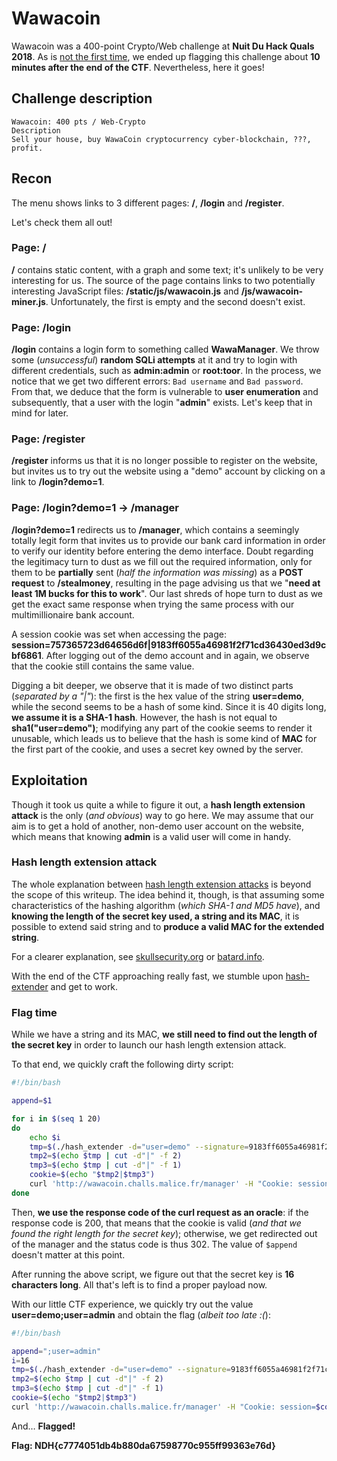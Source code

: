 # Wawacoin

Wawacoin was a 400-point Crypto/Web challenge at **Nuit Du Hack Quals 2018**. As is [not the first time](https://inshallhack.org/pizzagate_34C3/), we ended up flagging this challenge about **10 minutes after the end of the CTF**. Nevertheless, here it goes!

## Challenge description

```
Wawacoin: 400 pts / Web-Crypto
Description
Sell your house, buy WawaCoin cryptocurrency cyber-blockchain, ???, profit.
```

## Recon

The menu shows links to 3 different pages: **/**, **/login** and **/register**.

Let's check them all out!

### Page: /

**/** contains static content, with a graph and some text; it's unlikely to be very interesting for us. The source of the page contains links to two potentially interesting JavaScript files: **/static/js/wawacoin.js** and **/js/wawacoin-miner.js**. Unfortunately, the first is empty and the second doesn't exist.

### Page: /login

**/login** contains a login form to something called **WawaManager**. We throw some (*unsuccessful*) **random SQLi attempts** at it and try to login with different credentials, such as **admin:admin** or **root:toor**.
In the process, we notice that we get two different errors: `Bad username` and  `Bad password`. From that, we deduce that the form is vulnerable to **user enumeration** and subsequently, that a user with the login "**admin**" exists. Let's keep that in mind for later.

### Page: /register

**/register** informs us that it is no longer possible to register on the website, but invites us to try out the website using a "demo" account by clicking on a link to **/login?demo=1**.

### Page: /login?demo=1 -> /manager

**/login?demo=1** redirects us to **/manager**, which contains a seemingly totally legit form that invites us to provide our bank card information in order to verify our identity before entering the demo interface. Doubt regarding the legitimacy turn to dust as we fill out the required information, only for them to be **partially** sent (*half the information was missing*) as a **POST request** to **/stealmoney**, resulting in the page advising us that we "**need at least 1M bucks for this to work**". Our last shreds of hope turn to dust as we get the exact same response when trying the same process with our multimillionaire bank account.

A session cookie was set when accessing the page: **session=757365723d64656d6f|9183ff6055a46981f2f71cd36430ed3d9cbf6861**.
After logging out of the demo account and in again, we observe that the cookie still contains the same value.

Digging a bit deeper, we observe that it is made of two distinct parts (*separated by a "|"*): the first is the hex value of the string **user=demo**, while the second seems to be a hash of some kind. Since it is 40 digits long, **we assume it is a SHA-1 hash**. However, the hash is not equal to **sha1("user=demo")**; modifying any part of the cookie seems to render it unusable, which leads us to believe that the hash is some kind of **MAC** for the first part of the cookie, and uses a secret key owned by the server.


## Exploitation

Though it took us quite a while to figure it out, a **hash length extension attack** is the only (*and obvious*) way to go here. We may assume that our aim is to get a hold of another, non-demo user account on the website, which means that knowing **admin** is a valid user will come in handy.

### Hash length extension attack

The whole explanation between [hash length extension attacks](vhttps://en.wikipedia.org/wiki/Length_extension_attack) is beyond the scope of this writeup. The idea behind it, though, is that assuming some characteristics of the hashing algorithm (*which SHA-1 and MD5 have*), and **knowing the length of the secret key used, a string and its MAC**, it is possible to extend said string and to **produce a valid MAC for the extended string**.

For a clearer explanation, see [skullsecurity.org](https://blog.skullsecurity.org/2012/everything-you-need-to-know-about-hash-length-extension-attacks) or [batard.info](https://journal.batard.info/post/2011/03/04/exploiting-sha-1-signed-messages).

With the end of the CTF approaching really fast, we stumble upon [hash-extender](https://github.com/iagox86/hash_extender) and get to work.

### Flag time

While we have a string and its MAC, **we still need to find out the length of the secret key** in order to launch our hash length extension attack.

To that end, we quickly craft the following dirty script:

```bash
#!/bin/bash

append=$1

for i in $(seq 1 20)
do
    echo $i
    tmp=$(./hash_extender -d="user=demo" --signature=9183ff6055a46981f2f71cd36430ed3d9cbf6861 --format=sha1 --append "$append" -l $i | grep -v Type | grep -v Secret | cut -d":" -f 2 | tr "\n" "|" | tr -d " " | sed 's/||//g')
    tmp2=$(echo $tmp | cut -d"|" -f 2)
    tmp3=$(echo $tmp | cut -d"|" -f 1)
    cookie=$(echo "$tmp2|$tmp3")
    curl 'http://wawacoin.challs.malice.fr/manager' -H "Cookie: session=$cookie"
done
```

Then, **we use the response code of the curl request as an oracle**: if the response code is 200, that means that the cookie is valid (*and that we found the right length for the secret key*); otherwise, we get redirected out of the manager and the status code is thus 302. The value of `$append` doesn't matter at this point.

After running the above script, we figure out that the secret key is **16 characters long**.
All that's left is to find a proper payload now.

With our little CTF experience, we quickly try out the value **user=demo;user=admin** and obtain the flag (*albeit too late :(*):

```bash
#!/bin/bash

append=";user=admin"
i=16
tmp=$(./hash_extender -d="user=demo" --signature=9183ff6055a46981f2f71cd36430ed3d9cbf6861 --format=sha1 --append "$append" -l $i | grep -v Type | grep -v Secret | cut -d":" -f 2 | tr "\n" "|" | tr -d " " | sed 's/||//g')
tmp2=$(echo $tmp | cut -d"|" -f 2)
tmp3=$(echo $tmp | cut -d"|" -f 1)
cookie=$(echo "$tmp2|$tmp3")
curl 'http://wawacoin.challs.malice.fr/manager' -H "Cookie: session=$cookie"
```

And… **Flagged!**

**Flag: NDH{c7774051db4b880da67598770c955ff99363e76d}**